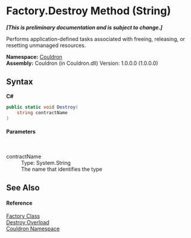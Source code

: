 # Factory.Destroy Method (String)
 _**\[This is preliminary documentation and is subject to change.\]**_

Performs application-defined tasks associated with freeing, releasing, or resetting unmanaged resources.

**Namespace:**&nbsp;<a href="N_Couldron">Couldron</a><br />**Assembly:**&nbsp;Couldron (in Couldron.dll) Version: 1.0.0.0 (1.0.0.0)

## Syntax

**C#**<br />
``` C#
public static void Destroy(
	string contractName
)
```


#### Parameters
&nbsp;<dl><dt>contractName</dt><dd>Type: System.String<br />The name that identifies the type</dd></dl>

## See Also


#### Reference
<a href="T_Couldron_Factory">Factory Class</a><br /><a href="Overload_Couldron_Factory_Destroy">Destroy Overload</a><br /><a href="N_Couldron">Couldron Namespace</a><br />